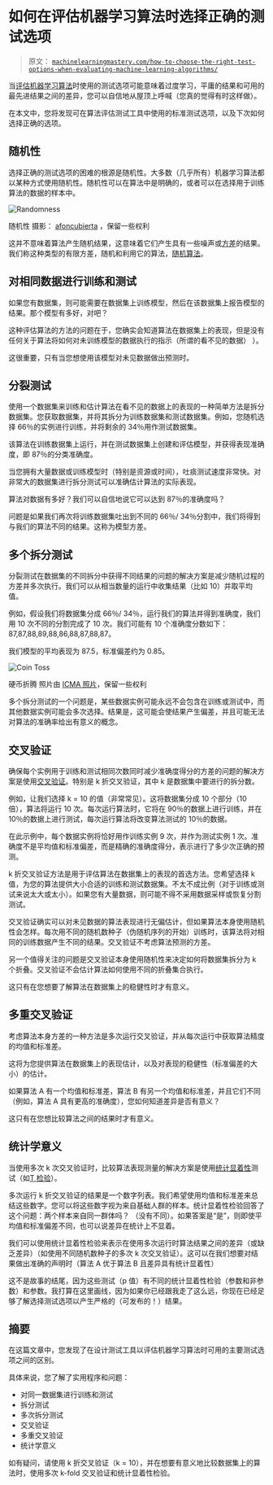 # 如何在评估机器学习算法时选择正确的测试选项

> 原文： [`machinelearningmastery.com/how-to-choose-the-right-test-options-when-evaluating-machine-learning-algorithms/`](https://machinelearningmastery.com/how-to-choose-the-right-test-options-when-evaluating-machine-learning-algorithms/)

当[评估机器学习算法](http://machinelearningmastery.com/how-to-evaluate-machine-learning-algorithms/ "How to Evaluate Machine Learning Algorithms")时使用的测试选项可能意味着过度学习，平庸的结果和可用的最先进结果之间的差异，您可以自信地从屋顶上呼喊（您真的觉得有时这样做）。

在本文中，您将发现可在算法评估测试工具中使用的标准测试选项，以及下次如何选择正确的选项。

## 随机性

选择正确的测试选项的困难的根源是随机性。大多数（几乎所有）机器学习算法都以某种方式使用随机性。随机性可以在算法中是明确的，或者可以在选择用于训练算法的数据的样本中。

![Randomness](https://3qeqpr26caki16dnhd19sv6by6v-wpengine.netdna-ssl.com/wp-content/uploads/2014/02/randomness.jpg)

随机性
摄影： [afoncubierta](http://www.flickr.com/photos/afoncubierta/12020857005/sizes/l/) ，保留一些权利

这并不意味着算法产生随机结果，这意味着它们产生具有一些噪声或[方差](http://en.wikipedia.org/wiki/Variance)的结果。我们称这种类型的有限方差，随机和利用它的算法，[随机算法](http://en.wikipedia.org/wiki/Stochastic_process)。

## 对相同数据进行训练和测试

如果您有数据集，则可能需要在数据集上训练模型，然后在该数据集上报告模型的结果。那个模型有多好，对吧？

这种评估算法的方法的问题在于，您确实会知道算法在数据集上的表现，但是没有任何关于算法将如何对未训练模型的数据执行的指示（所谓的看不见的数据） ）。

这很重要，只有当您想使用该模型对未见数据做出预测时。

## 分裂测试

使用一个数据集来训练和估计算法在看不见的数据上的表现的一种简单方法是拆分数据集。您获取数据集，并将其拆分为训练数据集和测试数据集。例如，您随机选择 66％的实例进行训练，并将剩余的 34％用作测试数据集。

该算法在训练数据集上运行，并在测试数据集上创建和评估模型，并获得表现准确度，即 87％的分类准确度。

当您拥有大量数据或训练模型时（特别是资源或时间），吐痰测试速度非常快。对非常大的数据集进行拆分测试可以准确估计算法的实际表现。

算法对数据有多好？我们可以自信地说它可以达到 87％的准确度吗？

问题是如果我们再次将训练数据集吐出到不同的 66％/ 34％分割中，我们将得到与我们的算法不同的结果。这称为模型方差。

## 多个拆分测试

分裂测试在数据集的不同拆分中获得不同结果的问题的解决方案是减少随机过程的方差并多次执行。我们可以从相当数量的运行中收集结果（比如 10）并取平均值。

例如，假设我们将数据集分成 66％/ 34％，运行我们的算法并得到准确度，我们用 10 次不同的分割完成了 10 次。我们可能有 10 个准确度分数如下：87,87,88,89,88,86,88,87,88,87。

我们模型的平均表现为 87.5，标准偏差约为 0.85。

![Coin Toss](https://3qeqpr26caki16dnhd19sv6by6v-wpengine.netdna-ssl.com/wp-content/uploads/2014/02/coin-toss.jpg)

硬币折腾
照片由 [ICMA 照片](http://www.flickr.com/photos/icma/3635981474/sizes/l/)，保留一些权利

多个拆分测试的一个问题是，某些数据实例可能永远不会包含在训练或测试中，而其他数据实例可能会多次选择。结果是，这可能会使结果产生偏差，并且可能无法对算法的准确率给出有意义的概念。

## 交叉验证

确保每个实例用于训练和测试相同次数同时减少准确度得分的方差的问题的解决方案是使用[交叉验证](http://en.wikipedia.org/wiki/Cross-validation_(statistics))。特别是 k 折交叉验证，其中 k 是数据集中要进行的拆分数。

例如，让我们选择 k = 10 的值（非常常见）。这将数据集分成 10 个部分（10 倍），算法将运行 10 次。每次运行算法时，它将在 90％的数据上进行训练，并在 10％的数据上进行测试，每次运行算法将改变算法测试的 10％的数据。

在此示例中，每个数据实例将恰好用作训练实例 9 次，并作为测试实例 1 次。准确度不是平均值和标准偏差，而是精确的准确度得分，表示进行了多少次正确的预测。

k 折交叉验证方法是用于评估算法在数据集上的表现的首选方法。您希望选择 k 值，为您的算法提供大小合适的训练和测试数据集。不太不成比例（对于训练或测试来说太大或太小）。如果您有大量数据，则可能不得不采用数据采样或恢复分割测试。

交叉验证确实可以对未见数据的算法表现进行无偏估计，但如果算法本身使用随机性会怎样。每次用不同的随机数种子（伪随机序列的开始）训练时，该算法将对相同的训练数据产生不同的结果。交叉验证不考虑算法预测的方差。

另一个值得关注的问题是交叉验证本身使用随机性来决定如何将数据集拆分为 k 个折叠。交叉验证不会估计算法如何使用不同的折叠集合执行。

这只有在您想要了解算法在数据集上的稳健性时才有意义。

## 多重交叉验证

考虑算法本身方差的一种方法是多次运行交叉验证，并从每次运行中获取算法精度的均值和标准差。

这将为您提供算法在数据集上的表现估计，以及对表现的稳健性（标准偏差的大小）的估计。

如果算法 A 有一个均值和标准差，算法 B 有另一个均值和标准差，并且它们不同（例如，算法 A 具有更高的准确度），您如何知道差异是否有意义？

这只有在您想比较算法之间的结果时才有意义。

## 统计学意义

当使用多次 k 次交叉验证时，比较算法表现测量的解决方案是使用[统计显着性](http://en.wikipedia.org/wiki/Statistical_hypothesis_testing)测试（如[T 检验](http://en.wikipedia.org/wiki/Student's_t-test)）。

多次运行 k 折交叉验证的结果是一个数字列表。我们希望使用均值和标准差来总结这些数字。您可以将这些数字视为来自基础人群的样本。统计显着性检验回答了这个问题：两个样本来自同一群体吗？ （没有不同）。如果答案是“是”，则即使平均值和标准偏差不同，也可以说差异在统计上不显着。

我们可以使用统计显着性检验来表示在使用多次运行时算法结果之间的差异（或缺乏差异）（如使用不同随机数种子的多次 k 次交叉验证）。这可以在我们想要对结果做出准确的声明时（算法 A 优于算法 B 且差异具有统计显着性）

这不是故事的结尾，因为这些测试（p 值）有不同的统计显着性检验（参数和非参数）和参数。我打算在这里画线，因为如果你已经跟我走了这么远，你现在已经足够了解选择测试选项以产生严格的（可发布的！）结果。

## 摘要

在这篇文章中，您发现了在设计测试工具以评估机器学习算法时可用的主要测试选项之间的区别。

具体来说，您了解了实用程序和问题：

*   对同一数据集进行训练和测试
*   拆分测试
*   多次拆分测试
*   交叉验证
*   多重交叉验证
*   统计学意义

如有疑问，请使用 k 折交叉验证（k = 10），并在想要有意义地比较数据集上的算法时，使用多次 k-fold 交叉验证和统计显着性检验。